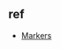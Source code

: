 

## ref

+ [Markers](https://sdk.operatorframework.io/docs/building-operators/golang/references/markers/)